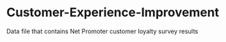 # Customer-Experience-Improvement
Data file that contains Net Promoter customer loyalty survey results
